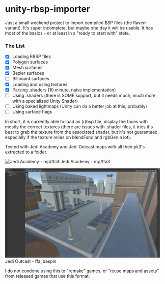 # unity-rbsp-importer
Just a small weekend project to import compiled BSP files (the Raven-variant).
It's super incomplete, but maybe one day it will be usable. It has most of the basics - or at least in a "ready to start with" state.

### The List
- [x] Loading RBSP files
- [x] Polygon surfaces
- [x] Mesh surfaces
- [x] Bezier surfaces
- [ ] Billboard surfaces
- [x] Loading and using textures
- [x] Parsing .shaders (10 minute, naive implementation)
- [ ] Using .shaders (there is SOME support, but it needs much, much more with a specialized Unity Shader) 
- [ ] Using baked lightmaps (Unity can do a better job at this, probably)
- [ ] Using surface flags

In short, it is currently able to load an (r)bsp file, display the faces with mostly the correct textures (there are issues with .shader files, it tries it's best to grab the texture from the associated shader, but it's not guaranteed, especially if the texture relies on blendFunc and rgbGen a lot).

Tested with Jedi Academy and Jedi Outcast maps with all their pk3's extracted to a folder. 

![Jedi Academy - mp/ffa3](https://github.com/Vanidium/unity-rbsp-importer/blob/main/Screenshots/ja-ffa3.png?raw=true)
Jedi Academy - mp/ffa3

![Jedi Outcast - ffa_bespin](https://github.com/Vanidium/unity-rbsp-importer/blob/main/Screenshots/jo-ffa-bespin.png?raw=true)
Jedi Outcast - ffa_bespin

I do not condone using this to "remake" games, or "reuse maps and assets" from released games that use this format.
